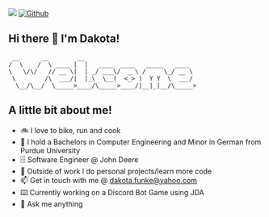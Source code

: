 ![](https://visitor-badge.laobi.icu/badge?page_id=D-Funke)
[![Github](https://img.shields.io/github/followers/D-Funke?label=Follow&style=social)](https://github.com/D-Funke)

## Hi there 👋 I'm Dakota!
```
 __      __        __                               
/  \    /  \ ____ |  |   ____  ____   _____   ____  
\   \/\/   // __ \|  | _/ ___\/  _ \ /     \_/ __ \ 
 \        /\  ___/|  |_\  \__(  <_> )  Y Y  \  ___/ 
  \__/\__/  \_____>____/\_____>____/|__|_|__/\_____>
```
## A little bit about me!
* 🚲 I love to bike, run and cook
* 🏫 I hold a Bachelors in Computer Engineering and Minor in German from Purdue University
* 🗄️ Software Engineer @ John Deere
* 🎑 Outside of work I do personal projects/learn more code
* 📫 Get in touch with me @ dakota.funke@yahoo.com
* ⌨️ Currently working on a Discord Bot Game using JDA
* 💬 Ask me anything
